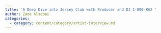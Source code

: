 ```yaml
---
title: 'A Deep Dive into Jersey Club with Producer and DJ 1-800-RAZ '
author: Zane Alsebai
categories:
  - category: content/category/artist-interview.md
---
```


